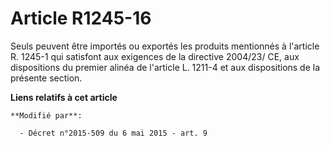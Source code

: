 # Article R1245-16

Seuls peuvent être importés ou exportés les produits mentionnés à l'article R. 1245-1 qui satisfont aux exigences de la
directive 2004/23/ CE, aux dispositions du premier alinéa de l'article L. 1211-4 et aux dispositions de la présente section.

**Liens relatifs à cet article**

	**Modifié par**:

	  - Décret n°2015-509 du 6 mai 2015 - art. 9
